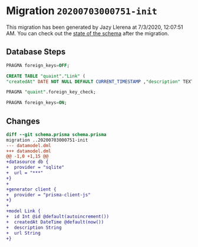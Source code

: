 # Migration `20200703000751-init`

This migration has been generated by Jazy Llerena at 7/3/2020, 12:07:51 AM.
You can check out the [state of the schema](./schema.prisma) after the migration.

## Database Steps

```sql
PRAGMA foreign_keys=OFF;

CREATE TABLE "quaint"."Link" (
"createdAt" DATE NOT NULL DEFAULT CURRENT_TIMESTAMP ,"description" TEXT NOT NULL  ,"id" INTEGER NOT NULL  PRIMARY KEY AUTOINCREMENT,"url" TEXT NOT NULL  )

PRAGMA "quaint".foreign_key_check;

PRAGMA foreign_keys=ON;
```

## Changes

```diff
diff --git schema.prisma schema.prisma
migration ..20200703000751-init
--- datamodel.dml
+++ datamodel.dml
@@ -1,0 +1,15 @@
+datasource db {
+  provider = "sqlite"
+  url = "***"
+}
+
+generator client {
+  provider = "prisma-client-js"
+}
+
+model Link {
+  id Int @id @default(autoincrement())
+  createdAt DateTime @default(now())
+  description String
+  url String
+}
```


